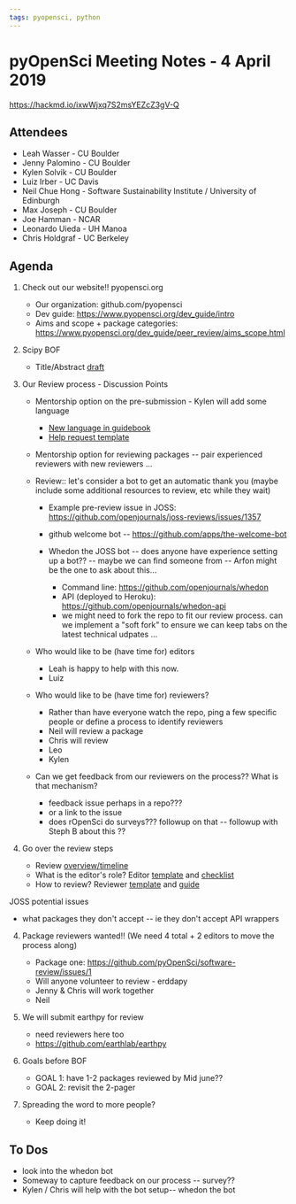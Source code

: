 ```yaml
---
tags: pyopensci, python
---
```

# pyOpenSci Meeting Notes - 4 April 2019

https://hackmd.io/ixwWjxq7S2msYEZcZ3gV-Q

## Attendees

* Leah Wasser - CU Boulder
* Jenny Palomino - CU Boulder
* Kylen Solvik - CU Boulder
* Luiz Irber - UC Davis
* Neil Chue Hong - Software Sustainability Institute / University of Edinburgh 
* Max Joseph - CU Boulder
* Joe Hamman - NCAR
* Leonardo Uieda - UH Manoa
* Chris Holdgraf - UC Berkeley


## Agenda

1. Check out our website!! pyopensci.org 
    * Our organization: github.com/pyopensci
    * Dev guide: https://www.pyopensci.org/dev_guide/intro
    * Aims and scope + package categories: https://www.pyopensci.org/dev_guide/peer_review/aims_scope.html
2. Scipy BOF
    * Title/Abstract [draft](https://docs.google.com/document/d/1UlKxVaDalT9sJUa2dcOM7Ea1It6k5h5r66JSpu5rW3I/edit)
    
3. Our Review process - Discussion Points
    * Mentorship option on the pre-submission - Kylen will add some language 
        * [New language in guidebook](https://www.pyopensci.org/dev_guide/packaging/presub_qs_help.html)
        * [Help request template](https://github.com/pyOpenSci/software-review/blob/master/.github/ISSUE_TEMPLATE/help-request.md)
    * Mentorship option for reviewing packages  -- pair experienced reviewers with new reviewers ... 

    * Review:: let's consider a bot to get an automatic thank you (maybe include some additional resources to review, etc while they wait)
        * Example pre-review issue in JOSS: https://github.com/openjournals/joss-reviews/issues/1357
        * github welcome bot -- https://github.com/apps/the-welcome-bot 

        * Whedon the JOSS bot -- does anyone have experience setting up a bot?? -- maybe we can find someone from -- Arfon might be the one to ask about this... 
            * Command line: https://github.com/openjournals/whedon
            * API (deployed to Heroku): https://github.com/openjournals/whedon-api
            * we might need to fork the repo to fit our review process. can we implement a "soft fork" to ensure we can keep tabs on the latest technical udpates ...

    * Who would like to be (have time for) editors
        * Leah is happy to help with this now.
        * Luiz 

    * Who would like to be (have time for) reviewers?
        * Rather than have everyone watch the repo, ping a few specific people or define a process to identify reviewers
        * Neil will review a package
        * Chris will review
        * Leo 
        * Kylen

    * Can we get feedback from our reviewers on the process?? What is that mechanism?
        * feedback issue perhaps in a repo???
        * or a link to the issue 
        * does rOpenSci do surveys??? followup on that -- followup with Steph B about this ??


4. Go over the review steps
    * Review [overview/timeline](https://www.pyopensci.org/dev_guide/peer_review/peer_review_proc.html#review-timeline)
    * What is the editor's role? Editor [template](https://www.pyopensci.org/dev_guide/appendices/templates.html#editors-template) and [checklist](https://www.pyopensci.org/dev_guide/peer_review/editor_guide.html#editor-checklist)
    * How to review? Reviewer [template](https://www.pyopensci.org/dev_guide/appendices/templates.html#review-template) and [guide](https://www.pyopensci.org/dev_guide/peer_review/reviewer_guide.html)
    

JOSS potential issues
* what packages they don't accept -- ie they don't accept API wrappers 
    
4. Package reviewers wanted!! (We need 4 total + 2 editors to move the process along)
    * Package one: https://github.com/pyOpenSci/software-review/issues/1 
    * Will anyone volunteer to review - erddapy
    * Jenny & Chris will work together
    * Neil

5. We will submit earthpy for review
    * need reviewers here too 
    * https://github.com/earthlab/earthpy

6. Goals before BOF
    * GOAL 1: have 1-2 packages reviewed by Mid june?? 
    * GOAL 2: revisit the 2-pager 

7. Spreading the word to more people? 
    * Keep doing it!

## To Dos
* look into the whedon bot
* Someway to capture feedback on our process -- survey??
* Kylen / Chris will help with the bot setup-- whedon the bot


